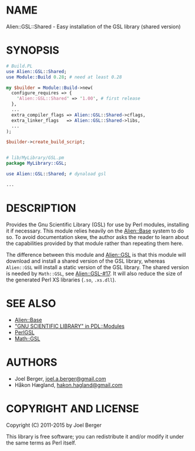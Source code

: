 # NAME

Alien::GSL::Shared - Easy installation of the GSL library (shared version)

# SYNOPSIS

```perl
# Build.PL
use Alien::GSL::Shared;
use Module::Build 0.28; # need at least 0.28

my $builder = Module::Build->new(
  configure_requires => {
    'Alien::GSL::Shared' => '1.00', # first release
  },
  ...
  extra_compiler_flags => Alien::GSL::Shared->cflags,
  extra_linker_flags   => Alien::GSL::Shared->libs,
  ...
);

$builder->create_build_script;


# lib/MyLibrary/GSL.pm
package MyLibrary::GSL;

use Alien::GSL::Shared; # dynaload gsl

...
```

# DESCRIPTION

Provides the Gnu Scientific Library (GSL) for use by Perl modules, installing it if necessary.
This module relies heavily on the [Alien::Base](https://metacpan.org/pod/Alien%3A%3ABase) system to do so.
To avoid documentation skew, the author asks the reader to learn about the capabilities provided by that module rather than repeating them here.

The difference between this module and [Alien::GSL](https://metacpan.org/pod/Alien::GSL)
is that this module will download and install a shared version of the GSL library, whereas `Alien::GSL` will install a static version of the GSL library. The shared version is needed by `Math::GSL`, see [Alien::GSL-#17](https://github.com/PerlAlien/Alien-GSL/issues/17). It will also reduce the size of the generated Perl XS libraries (`.so`, `.xs.dll`).

# SEE ALSO

- [Alien::Base](https://metacpan.org/pod/Alien%3A%3ABase)
- ["GNU SCIENTIFIC LIBRARY" in PDL::Modules](https://metacpan.org/pod/PDL%3A%3AModules#GNU-SCIENTIFIC-LIBRARY)
- [PerlGSL](https://metacpan.org/pod/PerlGSL)
- [Math::GSL](https://metacpan.org/pod/Math%3A%3AGSL)

# AUTHORS

- Joel Berger, <joel.a.berger@gmail.com>
- Håkon Hægland, <hakon.hagland@gmail.com>

# COPYRIGHT AND LICENSE

Copyright (C) 2011-2015 by Joel Berger

This library is free software; you can redistribute it and/or modify
it under the same terms as Perl itself.
